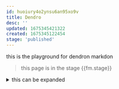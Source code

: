 ```yaml
---
id: huoiury4o2ynsu6an95xo9v
title: Dendro
desc: ''
updated: 1675345421322
created: 1675345122454
stage: 'published'
---
```


this is the playground for dendron markdon

>this page is in the stage {{fm.stage}}

<details>
    <summary>this can be expanded</summary>
    ### blaheader
    1. a numbered list
    1. list with some
      - bullets
      - asdf
</details>